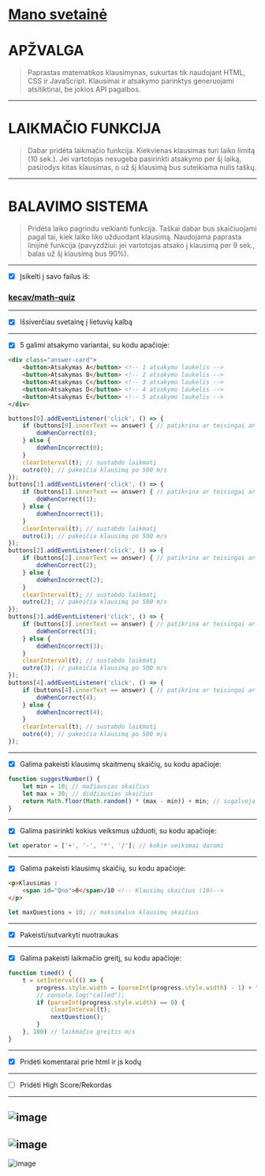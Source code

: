 # [Mano svetainė](https://dairidas.github.io/math-quiz/)
# **APŽVALGA**
> Paprastas matematikos klausimynas, sukurtas tik naudojant HTML, CSS ir JavaScript. Klausimai ir atsakymo parinktys generuojami atsitiktinai, be jokios API pagalbos.
---

# **LAIKMAČIO FUNKCIJA**
> Dabar pridėta laikmačio funkcija. Kiekvienas klausimas turi laiko limitą (10 sek.).
> Jei vartotojas nesugeba pasirinkti atsakymo per šį laiką, pasirodys kitas klausimas, o už šį klausimą bus suteikiama nulis taškų.
---
# **BALAVIMO SISTEMA**
> Pridėta laiko pagrindu veikianti funkcija. Taškai dabar bus skaičiuojami pagal tai, kiek laiko liko užduodant klausimą.
> Naudojama paprasta linijinė funkcija (pavyzdžiui: jei vartotojas atsako į klausimą per 9 sek., balas už šį klausimą bus 90%).
---

- [x] Įsikelti į savo failus iš:

### [kecav/math-quiz](https://github.com/kecav/math-quiz)
---
- [x] Išsiverčiau svetainę į lietuvių kalbą
---
- [x] 5 galimi atsakymo variantai, su kodu apačioje:
```html
<div class="answer-card">
    <button>Atsakymas A</button> <!-- 1 atsakymo laukelis -->
    <button>Atsakymas B</button> <!-- 2 atsakymo laukelis -->
    <button>Atsakymas C</button> <!-- 3 atsakymo laukelis -->
    <button>Atsakymas D</button> <!-- 4 atsakymo laukelis -->
    <button>Atsakymas E</button> <!-- 5 atsakymo laukelis -->
</div>
```
```js
buttons[0].addEventListener('click', () => {
    if (buttons[0].innerText == answer) { // patikrina ar teisingai ar ne
        doWhenCorrect(0);
    } else {
        doWhenIncorrect(0);
    }
    clearInterval(t); // sustabdo laikmatį
    outro(0); // pakeičia klausimą po 500 m/s
});
buttons[1].addEventListener('click', () => {
    if (buttons[1].innerText == answer) { // patikrina ar teisingai ar ne
        doWhenCorrect(1);
    } else {
        doWhenIncorrect(1);
    }
    clearInterval(t); // sustabdo laikmatį
    outro(1); // pakeičia klausimą po 500 m/s
});
buttons[2].addEventListener('click', () => {
    if (buttons[2].innerText == answer) { // patikrina ar teisingai ar ne
        doWhenCorrect(2);
    } else {
        doWhenIncorrect(2);
    }
    clearInterval(t); // sustabdo laikmatį
    outro(2); // pakeičia klausimą po 500 m/s
});
buttons[3].addEventListener('click', () => {
    if (buttons[3].innerText == answer) { // patikrina ar teisingai ar ne
        doWhenCorrect(3);
    } else {
        doWhenIncorrect(3);
    }
    clearInterval(t); // sustabdo laikmatį
    outro(3); // pakeičia klausimą po 500 m/s
});
buttons[4].addEventListener('click', () => {
    if (buttons[4].innerText == answer) { // patikrina ar teisingai ar ne
        doWhenCorrect(4);
    } else {
        doWhenIncorrect(4);
    }
    clearInterval(t); // sustabdo laikmatį
    outro(4); // pakeičia klausimą po 500 m/s
});
```
---
- [x] Galima pakeisti klausimų skaitmenų skaičių, su kodu apačioje:
```js
function suggestNumber() {
    let min = 10; // mažiausias skaičius
    let max = 30; // didžiausias skaičius
    return Math.floor(Math.random() * (max - min)) + min; // sugalvoja random skaičių 0 iki 1, palieka sviekają dalį, sugalvotą skaičių * (max - min) + min
}
```
---
- [x] Galima pasirinkti kokius veiksmus užduoti, su kodu apačioje:
```js
let operator = ['+', '-', '*', '/']; // kokie veiksmai daromi
```
---
- [x] Galima pakeisti klausimų skaičių, su kodu apačioje:
```html
<p>Klausimas :
    <span id="Qno">0</span>/10 <!-- Klausimų skaičius (10)-->
</p>
```
```js
let maxQuestions = 10; // maksimalus klausimų skaičius
```
---
- [x] Pakeisti/sutvarkyti nuotraukas
---
- [x] Galima pakeisti laikmačio greitį, su kodu apačioje:
```js
function timed() {
    t = setInterval(() => {
        progress.style.width = (parseInt(progress.style.width) - 1) + "%";
        // console.log("called");
        if (parseInt(progress.style.width) == 0) {
            clearInterval(t);
            nextQuestion();
        }
    }, 100) // laikmačio greitis m/s
}
```
---
- [x] Pridėti komentarai prie html ir js kodų
---
- [ ] Pridėti High Score/Rekordas
---

![image](https://raw.githubusercontent.com/dairidas/math-quiz/master/media/img4.png)
---
![image](https://raw.githubusercontent.com/dairidas/math-quiz/master/media/img5.png)
---
![image](https://raw.githubusercontent.com/dairidas/math-quiz/master/media/img6.png)

